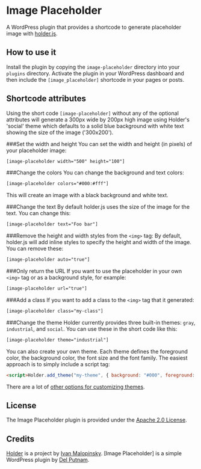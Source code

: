 Image Placeholder
=================

A WordPress plugin that provides a shortcode  to generate placeholder image with [holder.js](https://github.com/imsky/holder).

How to use it
--
Install the plugin by copying the ``image-placeholder`` directory into your ``plugins`` directory.  Activate the plugin in your WordPress dashboard and then include the ``[image_placeholder]`` shortcode in your pages or posts.

Shortcode attributes
--
Using the short code ``[image-placeholder]`` without any of the optional attributes will generate a 300px wide by 200px high image using Holder's 'social' theme which defaults to a solid blue background with white text showing the size of the image ('300x200').

###Set the width and height
You can set the width and height (in pixels) of your placeholder image:
```html
[image-placeholder width="500" height="100"]
```
###Change the colors
You can change the background and text colors:

```html
[image-placeholder colors="#000:#fff"]
```
This will create an image with a black background and white text.

###Change the text
By default holder.js uses the size of the image for the text.  You can change this:

```html
[image-placeholder text="Foo bar"]
```

###Remove the height and width styles from the ``<img>`` tag:
By default, holder.js will add inline styles to specify the height and width of the image.  You can remove these:

```html
[image-placeholder auto="true"]
```

###Only return the URL
If you want to use the placeholder in your own ``<img>`` tag or as a background style, for example:

```html
[image-placeholder url="true"]
```

###Add a class
If you want to add a class to the ``<img>`` tag that it generated:

```html
[image-placeholder class="my-class"]
```

###Change the theme
Holder currently provides three built-in themes: ``gray``, ``industrial``, and ``social``.  You can use these in the short code like this:

```html
[image-placeholder theme="industrial"]
```
You can also create your own theme.  Each theme defines the foreground color, the background color, the font size and the font family. The easiest approach is to simply include a script tag:

```html
<script>Holder.add_theme("my-theme", { background: "#000", foreground: "#fff", size: 14 })</script>
```

There are a lot of [other options for customizing themes](https://github.com/imsky/holder/blob/master/README.md#customizing-themes).

License
-------

The Image Placeholder plugin is provided under the [Apache 2.0 License](http://www.apache.org/licenses/LICENSE-2.0).

Credits
-------
[Holder](https://github.com/imsky/holder) is a project by [Ivan Malopinsky](http://imsky.co).
[Image Placeholder] is a simple WordPress plugin by [Del Putnam](http://delputnam.com).
